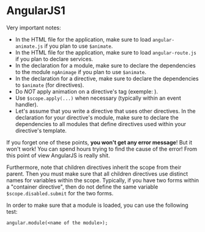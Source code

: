 # AngularJS1

Very important notes:

* In the HTML file for the application, make sure to load `angular-animate.js` if you plan to use `$animate`.
* In the HTML file for the application, make sure to load `angular-route.js` if you plan to declare services.
* In the declaration for a module, make sure to declare the dependencies to the module `ngAnimage` if you plan to use `$animate`.
* In the declaration for a directive, make sure to declare the dependencies to  `$animate` (for directives).
* Do _NOT_ apply animation on a directive's tag (exemple: <my-directive />). 
* Use `$scope.apply(...)` when necessary (typically within an event handler).
* Let's assume that you write a directive that uses other directives. In the declaration for your directive's module, make sure to declare the dependencies to all modules that define directives used within your directive's template.   

If you forget one of these points, **you won't get any error message**! But it won't work! You can spend hours trying to find the cause of the error! From this point of view AngularJS is really shit.  

Furthermore, note that children directives inherit the scope from their parent. Then you must make sure that all children directives use distinct names for variables within the scope. Typically, if you have two forms within a "container directive", then do not define the same variable `$scope.disabled.submit` for the two forms.


In order to make sure that a module is loaded, you can use the following test:

	angular.module(<name of the module>);

